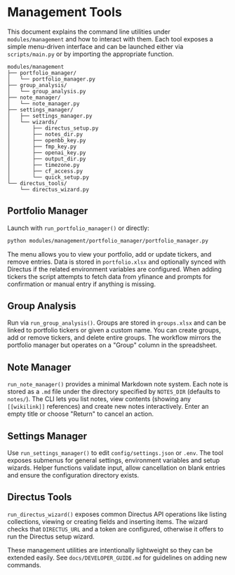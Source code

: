 # Management Tools

This document explains the command line utilities under `modules/management` and how to interact with them. Each tool exposes a simple menu-driven interface and can be launched either via `scripts/main.py` or by importing the appropriate function.

```
modules/management
├── portfolio_manager/
│   └── portfolio_manager.py
├── group_analysis/
│   └── group_analysis.py
├── note_manager/
│   └── note_manager.py
├── settings_manager/
│   ├── settings_manager.py
│   └── wizards/
│       ├── directus_setup.py
│       ├── notes_dir.py
│       ├── openbb_key.py
│       ├── fmp_key.py
│       ├── openai_key.py
│       ├── output_dir.py
│       ├── timezone.py
│       ├── cf_access.py
│       └── quick_setup.py
└── directus_tools/
    └── directus_wizard.py
```

## Portfolio Manager
Launch with `run_portfolio_manager()` or directly:
```bash
python modules/management/portfolio_manager/portfolio_manager.py
```
The menu allows you to view your portfolio, add or update tickers, and remove entries. Data is stored in `portfolio.xlsx` and optionally synced with Directus if the related environment variables are configured. When adding tickers the script attempts to fetch data from yfinance and prompts for confirmation or manual entry if anything is missing.

## Group Analysis
Run via `run_group_analysis()`. Groups are stored in `groups.xlsx` and can be linked to portfolio tickers or given a custom name. You can create groups, add or remove tickers, and delete entire groups. The workflow mirrors the portfolio manager but operates on a "Group" column in the spreadsheet.

## Note Manager
`run_note_manager()` provides a minimal Markdown note system. Each note is stored as a `.md` file under the directory specified by `NOTES_DIR` (defaults to `notes/`). The CLI lets you list notes, view contents (showing any `[[wikilink]]` references) and create new notes interactively. Enter an empty title or choose "Return" to cancel an action.

## Settings Manager
Use `run_settings_manager()` to edit `config/settings.json` or `.env`. The tool exposes submenus for general settings, environment variables and setup wizards. Helper functions validate input, allow cancellation on blank entries and ensure the configuration directory exists.

## Directus Tools
`run_directus_wizard()` exposes common Directus API operations like listing collections, viewing or creating fields and inserting items. The wizard checks that `DIRECTUS_URL` and a token are configured, otherwise it offers to run the Directus setup wizard.

These management utilities are intentionally lightweight so they can be extended easily. See `docs/DEVELOPER_GUIDE.md` for guidelines on adding new commands.
